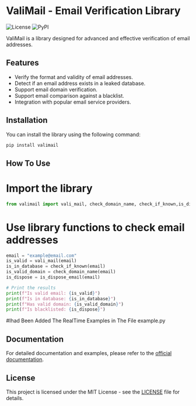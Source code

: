 # ValiMail - Email Verification Library

![License](https://img.shields.io/pypi/l/valimail)
![PyPI](https://img.shields.io/pypi/v/valimail)

ValiMail is a library designed for advanced and effective verification of email addresses.

## Features

- Verify the format and validity of email addresses.
- Detect if an email address exists in a leaked database.
- Support email domain verification.
- Support email comparison against a blacklist.
- Integration with popular email service providers.

## Installation

You can install the library using the following command:

```python
pip install valimail
```

## How To Use

# Import the library
```python
from valimail import vali_mail, check_domain_name, check_if_known,is_dispose_email
```

# Use library functions to check email addresses

```python
email = "example@email.com"
is_valid = vali_mail(email)
is_in_database = check_if_known(email)
is_valid_domain = check_domain_name(email)
is_dispose = is_dispose_email(email)
```
```python
# Print the results
print(f"Is valid email: {is_valid}")
print(f"Is in database: {is_in_database}")
print(f"Has valid domain: {is_valid_domain}")
print(f"Is blacklisted: {is_dispose}")
```

#Ihad Been Added The RealTime Examples in The File example.py


## Documentation

For detailed documentation and examples, please refer to the [official documentation](#).

## License

This project is licensed under the MIT License - see the [LICENSE](LICENSE) file for details.
